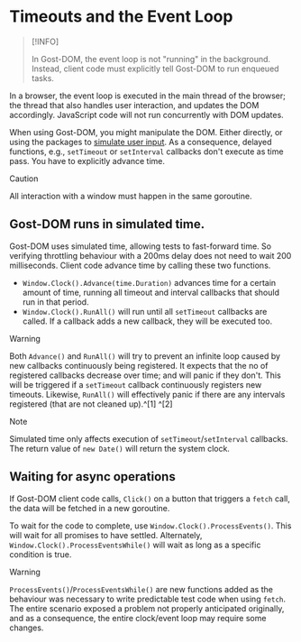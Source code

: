 # Timeouts and the Event Loop

> [!INFO]
> 
> In Gost-DOM, the event loop is not "running" in the background. Instead,
> client code must explicitly tell Gost-DOM to run enqueued tasks.

In a browser, the event loop is executed in the main thread of the browser; the
thread that also handles user interaction, and updates the DOM accordingly.
JavaScript code will not run concurrently with DOM updates.

When using Gost-DOM, you might manipulate the DOM. Either directly, or using the
packages to [simulate user input]. As a consequence, delayed functions, e.g.,
`setTimeout` or `setInterval` callbacks don't execute as time pass. You have to
explicitly advance time.

> [!CAUTION]
>
> All interaction with a window must happen in the same goroutine. 

## Gost-DOM runs in simulated time.

Gost-DOM uses simulated time, allowing tests to fast-forward time. So verifying
throttling behaviour with a 200ms delay does not need to wait 200 milliseconds.
Client code advance time by calling these two functions.

- `Window.Clock().Advance(time.Duration)` advances time for a certain amount of
  time, running all timeout and interval callbacks that should run in that
  period.
- `Window.Clock().RunAll()` will run until all `setTimeout` callbacks are
  called. If a callback adds a new callback, they will be executed too.

> [!WARNING]
>
> Both `Advance()` and `RunAll()` will try to prevent an infinite loop caused by
> new callbacks continuously being registered. It expects that the no of
> registered callbacks decrease over time; and will panic if they don't. This
> will be triggered if a `setTimeout` callback continuously registers new
> timeouts. Likewise, `RunAll()` will effectively panic if there are any
> intervals registered (that are not cleaned up).^[1] ^[2]

> [!NOTE]
>
> Simulated time only affects execution of `setTimeout`/`setInterval` callbacks.
> The return value of `new Date()` will return the system clock.

[simulate user input]: ./simulating-user-input.md

## Waiting for async operations

If Gost-DOM client code calls, `Click()` on a button that triggers a `fetch`
call, the data will be fetched in a new goroutine.

To wait for the code to complete, use `Window.Clock().ProcessEvents()`. This
will wait for all promises to have settled. Alternately,
`Window.Clock().ProcessEventsWhile()` will wait as long as a specific condition
is true.

> [!WARNING]
>
> `ProcessEvents()`/`ProcessEventsWhile()` are new functions added as the
> behaviour was necessary to write predictable test code when using `fetch`. The
> entire scenario exposed a problem not properly anticipated originally, and as
> a consequence, the entire clock/event loop may require some changes.


[^1]: There are tuning parameters for this behaviour; but not exposed. Please
    submit an issue, if this you experience issues with this.

[^2]: A recursive `setInterval` call with zero delay will trigger this
    behaviour, but shouldn't for the `Advance()` case: 
    https://github.com/gost-dom/browser/issues/45)


